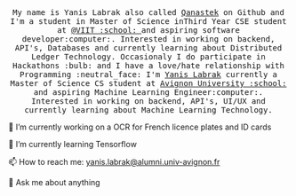 <p align="center">
  <samp>
    My name is Yanis Labrak also called <a href="https://github.com/qanastek">Qanastek</a> on Github and I'm a student in Master of Science inThird Year CSE student at <a href="http://www.viit.ac.in/">@VIIT :school: </a> and aspiring software developer:computer:. Interested in working on backend, API's, Databases and currently learning about Distributed Ledger Technology. Occasionaly I do participate in Hackathons :bulb: and I have a love/hate relationship with Programming :neutral_face:
  </samp>
  <samp>
    I'm <a href="https://github.com/qanastek">Yanis Labrak</a> currently a Master of Science CS student at <a href="http://univ-avignon.fr/">Avignon University :school: </a> and aspiring Machine Learning Engineer:computer:. Interested in working on backend, API's, UI/UX and currently learning about Machine Learning Technology.
  </samp>
</p>

🔭 I’m currently working on a OCR for French licence plates and ID cards

🌱 I’m currently learning Tensorflow

📫 How to reach me: yanis.labrak@alumni.univ-avignon.fr

💬 Ask me about anything
